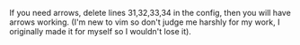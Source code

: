 If you need arrows, delete lines 31,32,33,34 in the config, then you will have arrows working.
(I'm new to vim so don't judge me harshly for my work, I originally made it for myself so I wouldn't lose it).
